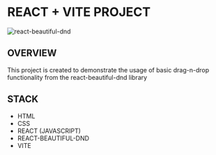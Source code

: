 # REACT + VITE PROJECT

![react-beautiful-dnd](https://th.bing.com/th/id/OIP.VecXoN9t8TGyAfP7imyUpwAAAA?pid=ImgDet&rs=1)

## OVERVIEW

This project is created to demonstrate the usage of basic drag-n-drop functionality from the react-beautiful-dnd library

## STACK
- HTML
- CSS
- REACT (JAVASCRIPT)
- REACT-BEAUTIFUL-DND 
- VITE 
